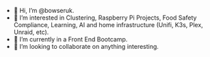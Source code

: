 - 👋 Hi, I’m @bowseruk.
- 👀 I’m interested in Clustering, Raspberry Pi Projects, Food Safety Compliance, Learning, AI and home infrastructure (Unifi, K3s, Plex, Unraid, etc).
- 🌱 I’m currently in a Front End Bootcamp.
- 💞️ I’m looking to collaborate on anything interesting.
<!---
- 📫 How to reach me ...
--->

<!---
bowseruk/bowseruk is a ✨ special ✨ repository because its `README.md` (this file) appears on your GitHub profile.
You can click the Preview link to take a look at your changes.
--->
